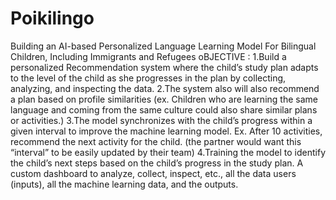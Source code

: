 # Poikilingo
Building an AI-based Personalized Language Learning Model For Bilingual Children, Including Immigrants and Refugees
oBJECTIVE :
1.Build a personalized Recommendation system where the child’s study plan adapts to the level of the child as she progresses in the plan by collecting, analyzing, and inspecting the data.
2.The system also will also recommend a plan based on profile similarities (ex. Children who are learning the same language and coming from the same culture could also share similar plans or activities.)
3.The model synchronizes with the child’s progress within a given interval to improve the machine learning model. Ex. After 10 activities, recommend the next activity for the child. (the partner would want this “interval” to be easily updated by their team)
4.Training the model to identify the child’s next steps based on the child’s progress in the study plan. A custom dashboard to analyze, collect, inspect, etc., all the data users (inputs), all the machine learning data, and the outputs.

